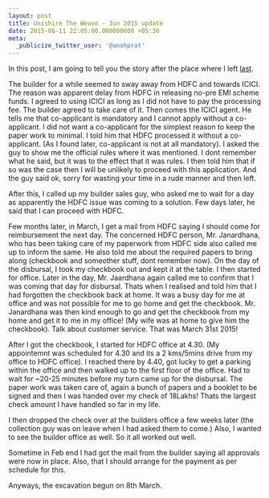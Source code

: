 ```yaml
---
layout: post
title: Unishire The Weave - Jun 2015 update
date: 2015-06-11 22:05:00.000000000 +05:30
meta:
  _publicize_twitter_user: '@anshprat'
---
```


In this post, I am going to tell you the story after the place where I left [last](/unishire-the-weave/).

The builder for a while seemed to sway away from HDFC and towards ICICI. The reason was apparent delay from HDFC in releasing no-pre EMI scheme funds. I agreed to using ICICI as long as I did not have to pay the processing fee. The builder agreed to take care of it. Then comes the ICICI agent. He tells me that co-applicant is mandatory and I cannot apply without a co-applicant. I did not want a co-applicant for the simplest reason to keep the paper work to minimal. I told him that HDFC processed it without a co-applicant. (As I found later, co-applicant is not at all mandatory). I asked the guy to show me the official rules where it was mentioned. I dont remember what he said, but it was to the effect that it was rules. I then told him that if so was the case then I will be unlikely to proceed with this application. And the guy said ok, sorry for wasting your time in a rude manner and then left.

After this, I called up my builder sales guy, who asked me to wait for a day as apparently the HDFC issue was coming to a solution. Few days later, he said that I can proceed with HDFC.

Few months later, in March, I get a mail from HDFC saying I should come for reimbursement the next day. The concerned HDFC person, Mr. Janardhana, who has been taking care of my paperwork from HDFC side also called me up to inform the same. He also told me about the required papers to bring along (checkbook and someother stuff, dont remember now). On the day of the disbursal, I took my checkbook out and kept it at the table. I then started for office. Later in the day, Mr. Jaardhana again called me to confirm that I was coming that day for disbursal. Thats when I realised and told him that I had forgotten the checkbook back at home. It was a busy day for me at office and was not possible for me to go home and get the checkbook. Mr. Janardhana was then kind enough to go and get the checkbook from my home and get it to me in my office! (My wife was at home to give him the checkbook). Talk about customer service. That was March 31st 2015!

After I got the checkbook, I started for HDFC office at 4.30. (My appointemnt was scheduled for 4.30 and its a 2 kms/5mins drive from my office to HDFC office). I reached there by 4.40, got lucky to get a parking within the office and then walked up to the first floor of the office. Had to wait for ~20-25 minutes before my turn came up for the disbursal. The paper work was taken care of, again a bunch of papers and a booklet to be signed and then I was handed over my check of 18Lakhs! Thats the largest check amount I have handled so far in my life. 

I then dropped the check over at the builders office a few weeks later (the collection guy was on leave when I had asked them to come.) Also, I wanted to see the builder office as well. So it all worked out well.

Sometime in Feb end I had got the mail from the builder saying all approvals were now in place. Also, that I should arrange for the payment as per schedule for this.

Anyways, the excavation begun on 8th March. 

